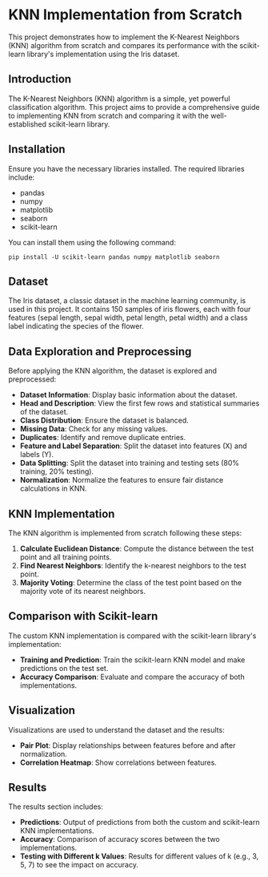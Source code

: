 # KNN Implementation from Scratch

This project demonstrates how to implement the K-Nearest Neighbors (KNN) algorithm from scratch and compares its performance with the scikit-learn library's implementation using the Iris dataset.

## Introduction
The K-Nearest Neighbors (KNN) algorithm is a simple, yet powerful classification algorithm. This project aims to provide a comprehensive guide to implementing KNN from scratch and comparing it with the well-established scikit-learn library.

## Installation
Ensure you have the necessary libraries installed. The required libraries include:
- pandas
- numpy
- matplotlib
- seaborn
- scikit-learn

You can install them using the following command:
```
pip install -U scikit-learn pandas numpy matplotlib seaborn
```

## Dataset
The Iris dataset, a classic dataset in the machine learning community, is used in this project. It contains 150 samples of iris flowers, each with four features (sepal length, sepal width, petal length, petal width) and a class label indicating the species of the flower.

## Data Exploration and Preprocessing
Before applying the KNN algorithm, the dataset is explored and preprocessed:
- **Dataset Information**: Display basic information about the dataset.
- **Head and Description**: View the first few rows and statistical summaries of the dataset.
- **Class Distribution**: Ensure the dataset is balanced.
- **Missing Data**: Check for any missing values.
- **Duplicates**: Identify and remove duplicate entries.
- **Feature and Label Separation**: Split the dataset into features (X) and labels (Y).
- **Data Splitting**: Split the dataset into training and testing sets (80% training, 20% testing).
- **Normalization**: Normalize the features to ensure fair distance calculations in KNN.

## KNN Implementation
The KNN algorithm is implemented from scratch following these steps:
1. **Calculate Euclidean Distance**: Compute the distance between the test point and all training points.
2. **Find Nearest Neighbors**: Identify the k-nearest neighbors to the test point.
3. **Majority Voting**: Determine the class of the test point based on the majority vote of its nearest neighbors.

## Comparison with Scikit-learn
The custom KNN implementation is compared with the scikit-learn library's implementation:
- **Training and Prediction**: Train the scikit-learn KNN model and make predictions on the test set.
- **Accuracy Comparison**: Evaluate and compare the accuracy of both implementations.

## Visualization
Visualizations are used to understand the dataset and the results:
- **Pair Plot**: Display relationships between features before and after normalization.
- **Correlation Heatmap**: Show correlations between features.

## Results
The results section includes:
- **Predictions**: Output of predictions from both the custom and scikit-learn KNN implementations.
- **Accuracy**: Comparison of accuracy scores between the two implementations.
- **Testing with Different k Values**: Results for different values of k (e.g., 3, 5, 7) to see the impact on accuracy.

